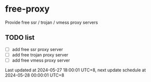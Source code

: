 
# free-proxy
Provide free ssr / trojan / vmess proxy servers


## TODO list
- [ ] add free ssr proxy server
- [ ] add free trojan proxy server
- [ ] add free vmess proxy server

Last updated at 2024-05-27 18:00:01 UTC+8, next update schedule at 2024-05-28 00:00:01 UTC+8

